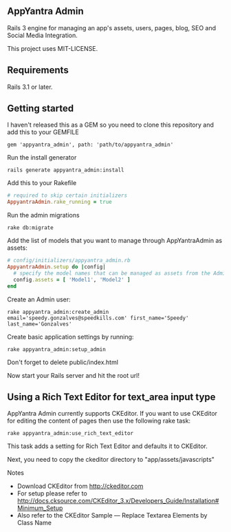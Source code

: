 ## AppYantra Admin

Rails 3 engine for managing an app's assets, users, pages, blog, SEO and Social Media Integration.

This project uses MIT-LICENSE.

## Requirements

Rails 3.1 or later.

## Getting started

I haven't released this as a GEM so you need to clone this repository and add this to your GEMFILE

```console
gem 'appyantra_admin', path: 'path/to/appyantra_admin'
```

Run the install generator

```console
rails generate appyantra_admin:install
```

Add this to your Rakefile

```ruby
# required to skip certain initializers
AppyantraAdmin.rake_running = true
```

Run the admin migrations

```console
rake db:migrate
```

Add the list of models that you want to manage through AppYantraAdmin as assets:

```ruby
# config/initializers/appyantra_admin.rb
AppyantraAdmin.setup do |config|
  # specify the model names that can be managed as assets from the Admin dashboard
  config.assets = [ 'Model1', 'Model2' ]
end
```

Create an Admin user:

```console
rake appyantra_admin:create_admin email='speedy.gonzalves@speedkills.com' first_name='Speedy' last_name='Gonzalves'
```

Create basic application settings by running:

```console
rake appyantra_admin:setup_admin
```

Don't forget to delete public/index.html

Now start your Rails server and hit the root url!

## Using a Rich Text Editor for text_area input type

AppYantra Admin currently supports CKEditor. If you want to use CKEditor for editing the content of pages then use the following rake task:

```console
rake appyantra_admin:use_rich_text_editor
```

This task adds a setting for Rich Text Editor and defaults it to CKEditor.

Next, you need to copy the ckeditor directory to "app/assets/javascripts"

Notes

* Download CKEditor from http://ckeditor.com
* For setup please refer to http://docs.cksource.com/CKEditor_3.x/Developers_Guide/Installation#Minimum_Setup
* Also refer to the CKEditor Sample — Replace Textarea Elements by Class Name

